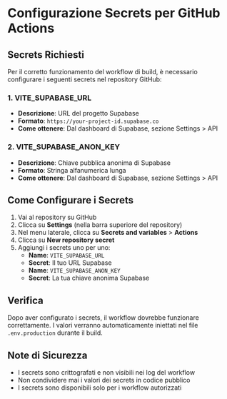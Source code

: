 # Configurazione Secrets per GitHub Actions

## Secrets Richiesti

Per il corretto funzionamento del workflow di build, è necessario configurare i seguenti secrets nel repository GitHub:

### 1. VITE_SUPABASE_URL
- **Descrizione**: URL del progetto Supabase
- **Formato**: `https://your-project-id.supabase.co`
- **Come ottenere**: Dal dashboard di Supabase, sezione Settings > API

### 2. VITE_SUPABASE_ANON_KEY
- **Descrizione**: Chiave pubblica anonima di Supabase
- **Formato**: Stringa alfanumerica lunga
- **Come ottenere**: Dal dashboard di Supabase, sezione Settings > API

## Come Configurare i Secrets

1. Vai al repository su GitHub
2. Clicca su **Settings** (nella barra superiore del repository)
3. Nel menu laterale, clicca su **Secrets and variables** > **Actions**
4. Clicca su **New repository secret**
5. Aggiungi i secrets uno per uno:
   - **Name**: `VITE_SUPABASE_URL`
   - **Secret**: Il tuo URL Supabase
   - **Name**: `VITE_SUPABASE_ANON_KEY`
   - **Secret**: La tua chiave anonima Supabase

## Verifica

Dopo aver configurato i secrets, il workflow dovrebbe funzionare correttamente. I valori verranno automaticamente iniettati nel file `.env.production` durante il build.

## Note di Sicurezza

- I secrets sono crittografati e non visibili nei log del workflow
- Non condividere mai i valori dei secrets in codice pubblico
- I secrets sono disponibili solo per i workflow autorizzati